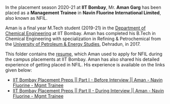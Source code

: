 In the placement season 2020-21 at **IIT Bombay**, Mr. **Aman Garg** has been placed as a **Management Trainee** in **Navin Fluorine International Limited**, also known as NFIL. 

Aman is a final year M.Tech student (2019-21) in the [Department of Chemical Engineering](https://www.che.iitb.ac.in/) at IIT Bombay. Aman has completed his B.Tech in Chemical Engineering with specialization in Refining & Petrochemical from the [University of Petroleum & Energy Studies](https://www.upes.ac.in/), Dehradun, in 2017.

This folder contains the [resume](Aman_Garg_MTech_Chem_NFIL.pdf), which Aman used to apply for NFIL during the campus placements at IIT Bombay. Aman has also shared his detailed experience of getting placed in NFIL. His experience is available on the links given below:

* [IIT Bombay Placement Preps || Part I - Before Interview || Aman - Navin Fluorine - Mgmt Trainee](https://youtu.be/tF5aSAVpLfo)
* [IIT Bombay Placement Preps || Part II - During Interview || Aman - Navin Fluorine - Mgmt Trainee](https://youtu.be/ke8VP7a2tKo)


